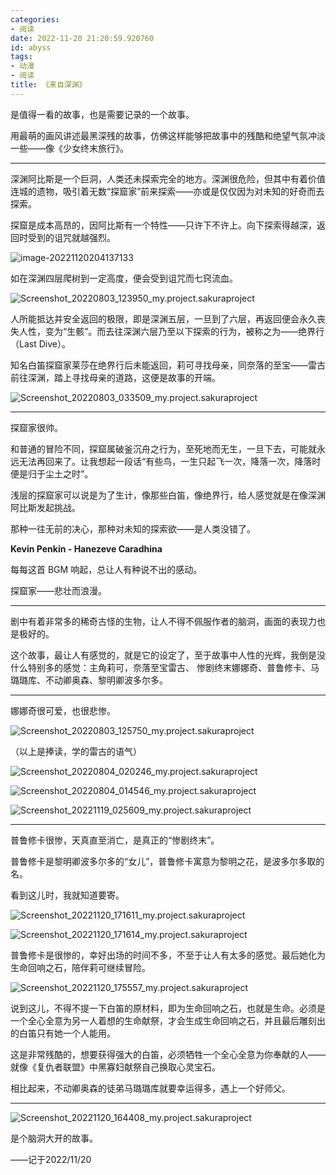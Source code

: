 ```yaml
---
categories:
- 阅读
date: 2022-11-20 21:20:59.920760
id: abyss
tags:
- 动漫
- 阅读
title: 《来自深渊》
---
```


是值得一看的故事，也是需要记录的一个故事。

用最萌的画风讲述最黑深残的故事，仿佛这样能够把故事中的残酷和绝望气氛冲淡一些——像《少女终末旅行》。

---

深渊阿比斯是一个巨洞，人类还未探索完全的地方。深渊很危险，但其中有着价值连城的遗物，吸引着无数“探窟家”前来探索——亦或是仅仅因为对未知的好奇而去探索。

探窟是成本高昂的，因阿比斯有一个特性——只许下不许上。向下探索得越深，返回时受到的诅咒就越强烈。

<!-- more -->

![image-20221120204137133](https://static.vksir.zone/img/image-20221120204137133.png)

如在深渊四层爬树到一定高度，便会受到诅咒而七窍流血。

![Screenshot_20220803_123950_my.project.sakuraproject](https://static.vksir.zone/img/Screenshot_20220803_123950_my.project.sakuraproject.jpg)

人所能抵达并安全返回的极限，即是深渊五层，一旦到了六层，再返回便会永久丧失人性，变为“生骸”。而去往深渊六层乃至以下探索的行为，被称之为——绝界行（Last Dive）。

知名白笛探窟家莱莎在绝界行后未能返回，莉可寻找母亲，同奈落的至宝——雷古前往深渊，踏上寻找母亲的道路，这便是故事的开端。

![Screenshot_20220803_033509_my.project.sakuraproject](https://static.vksir.zone/img/Screenshot_20220803_033509_my.project.sakuraproject.jpg)

---

探窟家很帅。

和普通的冒险不同，探窟属破釜沉舟之行为，至死地而无生，一旦下去，可能就永远无法再回来了。让我想起一段话“有些鸟，一生只起飞一次，降落一次，降落时便是归于尘土之时”。

浅层的探窟家可以说是为了生计，像那些白笛，像绝界行，给人感觉就是在像深渊阿比斯发起挑战。

那种一往无前的决心，那种对未知的探索欲——是人类没错了。

**Kevin Penkin - Hanezeve Caradhina**

每每这首 BGM 响起，总让人有种说不出的感动。

探窟家——悲壮而浪漫。

---

剧中有着非常多的稀奇古怪的生物，让人不得不佩服作者的脑洞，画面的表现力也是极好的。

这个故事，最让人有感觉的，就是它的设定了，至于故事中人性的光辉，我倒是没什么特别多的感觉：主角莉可，奈落至宝雷古、 惨剧终末娜娜奇、普鲁修卡、马璐璐库、不动卿奥森、黎明卿波多尔多。

---

娜娜奇很可爱，也很悲惨。

![Screenshot_20220803_125750_my.project.sakuraproject](https://static.vksir.zone/img/Screenshot_20220803_125750_my.project.sakuraproject.jpg)

（以上是捧读，学的雷古的语气）

![Screenshot_20220804_020246_my.project.sakuraproject](https://static.vksir.zone/img/Screenshot_20220804_020246_my.project.sakuraproject.jpg)

![Screenshot_20220804_014546_my.project.sakuraproject](https://static.vksir.zone/img/Screenshot_20220804_014546_my.project.sakuraproject.jpg)

![Screenshot_20221119_025609_my.project.sakuraproject](https://static.vksir.zone/img/Screenshot_20221119_025609_my.project.sakuraproject.jpg)

---

普鲁修卡很惨，天真直至消亡，是真正的“惨剧终末”。

普鲁修卡是黎明卿波多尔多的“女儿”，普鲁修卡寓意为黎明之花，是波多尔多取的名。

看到这儿时，我就知道要寄。

![Screenshot_20221120_171611_my.project.sakuraproject](https://static.vksir.zone/img/Screenshot_20221120_171611_my.project.sakuraproject.jpg)

![Screenshot_20221120_171614_my.project.sakuraproject](https://static.vksir.zone/img/Screenshot_20221120_171614_my.project.sakuraproject.jpg)

普鲁修卡是很惨的，幸好出场的时间不多，不至于让人有太多的感觉。最后她化为生命回响之石，陪伴莉可继续冒险。

![Screenshot_20221120_175557_my.project.sakuraproject](https://static.vksir.zone/img/Screenshot_20221120_175557_my.project.sakuraproject.jpg)

说到这儿，不得不提一下白笛的原材料，即为生命回响之石，也就是生命。必须是一个全心全意为另一人着想的生命献祭，才会生成生命回响之石，并且最后雕刻出的白笛只有她一个人能用。

这是非常残酷的，想要获得强大的白笛，必须牺牲一个全心全意为你奉献的人——就像《复仇者联盟》中黑寡妇献祭自己换取心灵宝石。

相比起来，不动卿奥森的徒弟马璐璐库就要幸运得多，遇上一个好师父。

---

![Screenshot_20221120_164408_my.project.sakuraproject](https://static.vksir.zone/img/Screenshot_20221120_164408_my.project.sakuraproject.jpg)

是个脑洞大开的故事。

——记于2022/11/20

